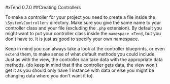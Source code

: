 #xTend 0.7.0
##Creating Controllers

To make a controller for your project you need to create a file inside the `\System\Controllers` directory. Make sure you give the same name to your controller class and your file (excluding the `.php` extension). By default you might want to put your controller class inside the `namespace xTend`, but you don't have to. It is just as good to specify your own namespace.  

Keep in mind you can always take a look at the controller blueprints, or even `extend` them, to make sense of what default methods you could include. Just as with the view, the controller can take data with the appropriate data methods. (do keep in mind that if the controller gets data, the view won't get it as you should only have 1 instance with data or else you might be changing data where you don't want it to).
